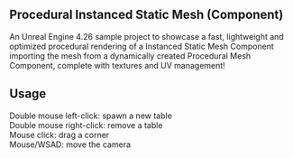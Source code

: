 ## Procedural Instanced Static Mesh (Component)

An Unreal Engine 4.26 sample project to showcase a fast, lightweight and optimized procedural rendering of a Instanced Static Mesh Component importing the mesh from a dynamically created Procedural Mesh Component, complete with textures and UV management!

## Usage

Double mouse left-click: spawn a new table  
Double mouse right-click: remove a table  
Mouse click: drag a corner  
Mouse/WSAD: move the camera  
